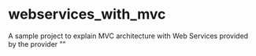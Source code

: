 # webservices_with_mvc
A sample project to explain MVC architecture with Web Services provided by the provider ""
